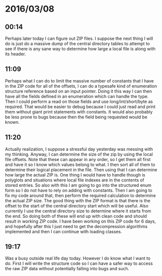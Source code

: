 # 2016/03/08

## 00:14

Perhaps later today I can figure out ZIP files. I suppose the next thing I will
do is just do a massive dump of the central directory tables to attempt to see
if there is any sane way to determine how large a local file is along with its
header.

## 11:09

Perhaps what I can do to limit the massive number of constants that I have in
the ZIP code for all of the offsets, I can do a typesafe kind of enumeration
structure reference based on an input pointer. Doing it this way I can then
have all the fields defined in an enumeration which can handle the type. Then
I could perform a read on those fields and use long/int/short/byte as required.
That would be easier to debug because I could just read and print them without
giant print statements with constants. It would also probably be less prone to
bugs because then the field being requested would be known.

## 11:20

Actually realization, I suppose a stressful day yesterday was messing with my
thinking. Anyway, I can determine the size of the zip by using the local file
offsets. Note that these can appear in any order, so I get them all first and
have it so I know which values belong to what. I then sort all of them to
determine their logical placement in the file. Then using that I can determine
how large the actual ZIP is. One thing I would have to handle though is
polyglots and situations where local file indexes are in the contents of
stored entries. So also with this I am going to go into the structured enum
form so I do not have to rely on adding with constants. Then I am going to fix
my code around that, then perform the required calculation to determine the
actual ZIP size. The good thing with the ZIP format is that there is the offset
to the start of the central directory start which will be useful. Also
currently I use the central directory size to determine where it starts from
the end. So doing both of these will end up with clean code and should result
in working ZIP code. I have been working on this ZIP code for 6 days, and
hopefully after this I just need to get the decompression algorithms
implemented and then I can continue with loading classes.

## 19:17

Was a busy outside real life day today. However I do know what I want to do.
First I will write the structure code so I can have a safer way to access the
raw ZIP data without potentially falling into bugs and such.

